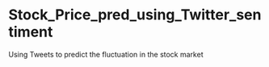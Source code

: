 # Stock_Price_pred_using_Twitter_sentiment
Using Tweets to predict the fluctuation in the stock market
